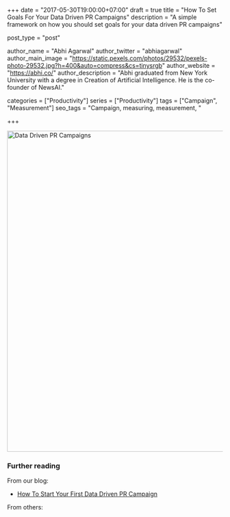 +++
date = "2017-05-30T19:00:00+07:00"
draft = true
title = "How To Set Goals For Your Data Driven PR Campaigns"
description = "A simple framework on how you should set goals for your data driven PR campaigns"

post_type = "post"

author_name = "Abhi Agarwal"
author_twitter = "abhiagarwal"
author_main_image = "https://static.pexels.com/photos/29532/pexels-photo-29532.jpg?h=400&auto=compress&cs=tinysrgb"
author_website = "https://abhi.co/"
author_description = "Abhi graduated from New York University with a degree in Creation of Artificial Intelligence. He is the co-founder of NewsAI."

categories = ["Productivity"]
series = ["Productivity"]
tags = ["Campaign", "Measurement"]
seo_tags = "Campaign, measuring, measurement, "

+++

<img src="https://static.pexels.com/photos/29532/pexels-photo-29532.jpg" width="750px" alt="Data Driven PR Campaigns">

### Further reading

From our blog:

- [How To Start Your First Data Driven PR Campaign](https://www.newsai.co/blog/how-to-start-your-data-driven-campaign/)

From others:
